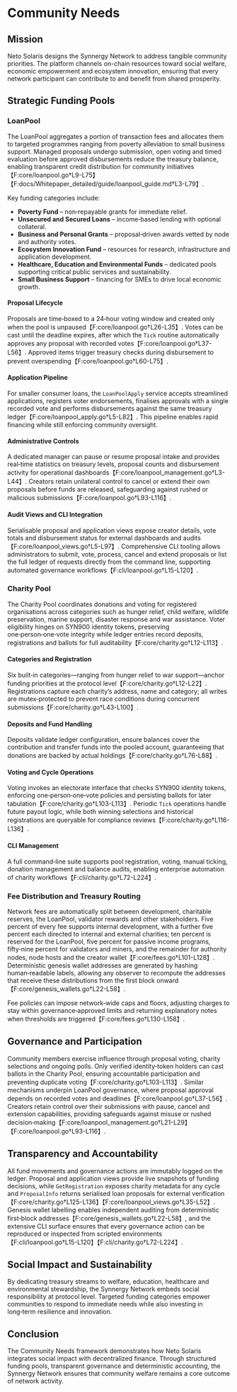 # Community Needs

## Mission
Neto Solaris designs the Synnergy Network to address tangible community priorities. The platform channels on-chain resources toward social welfare, economic empowerment and ecosystem innovation, ensuring that every network participant can contribute to and benefit from shared prosperity.

## Strategic Funding Pools

### LoanPool
The LoanPool aggregates a portion of transaction fees and allocates them to targeted programmes ranging from poverty alleviation to small business support. Managed proposals undergo submission, open voting and timed evaluation before approved disbursements reduce the treasury balance, enabling transparent credit distribution for community initiatives【F:core/loanpool.go†L9-L75】【F:docs/Whitepaper_detailed/guide/loanpool_guide.md†L3-L79】.

Key funding categories include:
- **Poverty Fund** – non‑repayable grants for immediate relief.
- **Unsecured and Secured Loans** – income‑based lending with optional collateral.
- **Business and Personal Grants** – proposal‑driven awards vetted by node and authority votes.
- **Ecosystem Innovation Fund** – resources for research, infrastructure and application development.
- **Healthcare, Education and Environmental Funds** – dedicated pools supporting critical public services and sustainability.
- **Small Business Support** – financing for SMEs to drive local economic growth.

#### Proposal Lifecycle
Proposals are time‑boxed to a 24‑hour voting window and created only when the pool is unpaused【F:core/loanpool.go†L26-L35】. Votes can be cast until the deadline expires, after which the `Tick` routine automatically approves any proposal with recorded votes【F:core/loanpool.go†L37-L56】. Approved items trigger treasury checks during disbursement to prevent overspending【F:core/loanpool.go†L60-L75】.

#### Application Pipeline
For smaller consumer loans, the `LoanPoolApply` service accepts streamlined applications, registers voter endorsements, finalises approvals with a single recorded vote and performs disbursements against the same treasury ledger【F:core/loanpool_apply.go†L5-L82】. This pipeline enables rapid financing while still enforcing community oversight.

#### Administrative Controls
A dedicated manager can pause or resume proposal intake and provides real‑time statistics on treasury levels, proposal counts and disbursement activity for operational dashboards【F:core/loanpool_management.go†L3-L44】. Creators retain unilateral control to cancel or extend their own proposals before funds are released, safeguarding against rushed or malicious submissions【F:core/loanpool.go†L93-L116】.

#### Audit Views and CLI Integration
Serialisable proposal and application views expose creator details, vote totals and disbursement status for external dashboards and audits【F:core/loanpool_views.go†L5-L97】. Comprehensive CLI tooling allows administrators to submit, vote, process, cancel and extend proposals or list the full ledger of requests directly from the command line, supporting automated governance workflows【F:cli/loanpool.go†L15-L120】.

### Charity Pool
The Charity Pool coordinates donations and voting for registered organisations across categories such as hunger relief, child welfare, wildlife preservation, marine support, disaster response and war assistance. Voter eligibility hinges on SYN900 identity tokens, preserving one‑person‑one‑vote integrity while ledger entries record deposits, registrations and ballots for full auditability【F:core/charity.go†L12-L113】.

#### Categories and Registration
Six built‑in categories—ranging from hunger relief to war support—anchor funding priorities at the protocol level【F:core/charity.go†L12-L22】. Registrations capture each charity’s address, name and category; all writes are mutex‑protected to prevent race conditions during concurrent submissions【F:core/charity.go†L43-L100】.

#### Deposits and Fund Handling
Deposits validate ledger configuration, ensure balances cover the contribution and transfer funds into the pooled account, guaranteeing that donations are backed by actual holdings【F:core/charity.go†L76-L88】.

#### Voting and Cycle Operations
Voting invokes an electorate interface that checks SYN900 identity tokens, enforcing one‑person‑one‑vote policies and persisting ballots for later tabulation【F:core/charity.go†L103-L113】. Periodic `Tick` operations handle future payout logic, while both winning selections and historical registrations are queryable for compliance reviews【F:core/charity.go†L116-L136】.

#### CLI Management
A full command‑line suite supports pool registration, voting, manual ticking, donation management and balance audits, enabling enterprise automation of charity workflows【F:cli/charity.go†L72-L224】.

### Fee Distribution and Treasury Routing
Network fees are automatically split between development, charitable reserves, the LoanPool, validator rewards and other stakeholders. Five percent of every fee supports internal development, with a further five percent each directed to internal and external charities; ten percent is reserved for the LoanPool, five percent for passive income programs, fifty‑nine percent for validators and miners, and the remainder for authority nodes, node hosts and the creator wallet【F:core/fees.go†L101-L128】. Deterministic genesis wallet addresses are generated by hashing human‑readable labels, allowing any observer to recompute the addresses that receive these distributions from the first block onward【F:core/genesis_wallets.go†L22-L58】.

Fee policies can impose network‑wide caps and floors, adjusting charges to stay within governance‑approved limits and returning explanatory notes when thresholds are triggered【F:core/fees.go†L130-L158】.

## Governance and Participation
Community members exercise influence through proposal voting, charity selections and ongoing polls. Only verified identity‑token holders can cast ballots in the Charity Pool, ensuring accountable participation and preventing duplicate voting【F:core/charity.go†L103-L113】. Similar mechanisms underpin LoanPool governance, where proposal approval depends on recorded votes and deadlines【F:core/loanpool.go†L37-L56】. Creators retain control over their submissions with pause, cancel and extension capabilities, providing safeguards against misuse or rushed decision‑making【F:core/loanpool_management.go†L21-L29】【F:core/loanpool.go†L93-L116】.

## Transparency and Accountability
All fund movements and governance actions are immutably logged on the ledger. Proposal and application views provide live snapshots of funding decisions, while `GetRegistration` exposes charity metadata for any cycle and `ProposalInfo` returns serialised loan proposals for external verification【F:core/charity.go†L125-L136】【F:core/loanpool_views.go†L35-L52】. Genesis wallet labelling enables independent auditing from deterministic first‑block addresses【F:core/genesis_wallets.go†L22-L58】, and the extensive CLI surface ensures that every governance action can be reproduced or inspected from scripted environments【F:cli/loanpool.go†L15-L120】【F:cli/charity.go†L72-L224】.

## Social Impact and Sustainability
By dedicating treasury streams to welfare, education, healthcare and environmental stewardship, the Synnergy Network embeds social responsibility at protocol level. Targeted funding categories empower communities to respond to immediate needs while also investing in long‑term resilience and innovation.

## Conclusion
The Community Needs framework demonstrates how Neto Solaris integrates social impact with decentralized finance. Through structured funding pools, transparent governance and deterministic accounting, the Synnergy Network ensures that community welfare remains a core outcome of network activity.


